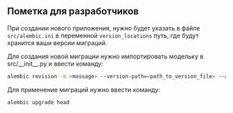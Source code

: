 ## Пометка для разработчиков

При создании нового приложения, нужно будет указать в файле `src/alembic.ini` в переменной `version_locations` путь,
где будут хранится ваши версии миграций.

Для создания новой миграции нужно импортировать модельку в src/\_\_init\_\_.py и ввести команду:
```bash
alembic revision -m <massage> --version-path=<path_to_version_file> --autogenerate
```
Для применение миграций нужно ввести команду:
```bash
alembic upgrade head
```
